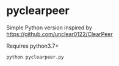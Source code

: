 # pyclearpeer
Simple Python version inspired by https://github.com/unclear0122/ClearPeer

Requires python3.7+

```
python pyclearpeer.py
```
